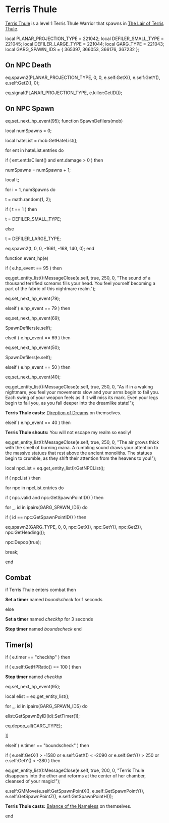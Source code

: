 # Terris Thule



[Terris Thule](/npc/204483) is a level 1 Terris Thule Warrior that spawns in [The Lair of Terris Thule](/zone/221).





local PLANAR_PROJECTION_TYPE = 221042;
local DEFILER_SMALL_TYPE = 221045;
local DEFILER_LARGE_TYPE = 221044;
local GARG_TYPE = 221043;
local GARG_SPAWN_IDS = { 365397, 366053, 366176, 367232 };



## On NPC Death

eq.spawn2(PLANAR_PROJECTION_TYPE, 0, 0, e.self:GetX(), e.self:GetY(), e.self:GetZ(), 0);

eq.signal(PLANAR_PROJECTION_TYPE, e.killer:GetID()); 


## On NPC Spawn

eq.set_next_hp_event(95);
function SpawnDefilers(mob)

local numSpawns = 0;

local hateList = mob:GetHateList();



for ent in hateList.entries do


if ( ent.ent:IsClient() and ent.damage > 0 ) then



numSpawns = numSpawns + 1;



local t;

for i = 1, numSpawns do


t = math.random(1, 2);


if ( t == 1 ) then



t = DEFILER_SMALL_TYPE;


else



t = DEFILER_LARGE_TYPE;






eq.spawn2(t, 0, 0, -1661, -168, 140, 0); 
end

function event_hp(e)


if ( e.hp_event == 95 ) then


eq.get_entity_list():MessageClose(e.self, true, 250, 0, "The sound of a thousand terrified screams fills your head.  You feel yourself becoming a part of the fabric of this nightmare realm.");


eq.set_next_hp_event(79);




elseif ( e.hp_event == 79 ) then


eq.set_next_hp_event(69);


SpawnDefilers(e.self);



elseif ( e.hp_event == 69 ) then


eq.set_next_hp_event(50);


SpawnDefilers(e.self);



elseif ( e.hp_event == 50 ) then


eq.set_next_hp_event(40);


eq.get_entity_list():MessageClose(e.self, true, 250, 0, "As if in a waking nightmare, you feel your movements slow and your arms begin to fail you.  Each swing of your weapon feels as if it will miss its mark.   Even your legs begin to fail you, as you fall deeper into the dreamlike state!");


**Terris Thule casts:** [Direption of Dreams](/spell/3150) on themselves.



elseif ( e.hp_event == 40 ) then


**Terris Thule shouts:** <span class="text-danger">You will not escape my realm so easily!</span>


eq.get_entity_list():MessageClose(e.self, true, 250, 0, "The air grows thick with the smell of burning mana.  A rumbling sound draws your attention to the massive statues that rest above the ancient monoliths.  The statues begin to crumble, as they shift their attention from the heavens to you!");





local npcList = eq.get_entity_list():GetNPCList();





if ( npcList ) then






for npc in npcList.entries do





if ( npc.valid and npc:GetSpawnPointID() ) then










for _, id in ipairs(GARG_SPAWN_IDS) do






if ( id == npc:GetSpawnPointID() ) then







eq.spawn2(GARG_TYPE, 0, 0, npc:GetX(), npc:GetY(), npc:GetZ(), npc:GetHeading());







npc:Depop(true);








break;
















end



## Combat

if  Terris Thule enters combat  then


**Set a timer** named *boundscheck* for 1 seconds

else


**Set a timer** named *checkhp* for 3 seconds


**Stop timer** named *boundscheck*
end



## Timer(s)


if ( e.timer == "checkhp" ) then




if ( e.self:GetHPRatio() == 100 ) then



**Stop timer** named *checkhp*



eq.set_next_hp_event(95);















local elist = eq.get_entity_list();







for _, id in ipairs(GARG_SPAWN_IDS) do




elist:GetSpawnByID(id):SetTimer(1);





eq.depop_all(GARG_TYPE);



]]





elseif ( e.timer == "boundscheck" ) then




if ( e.self:GetX() > -1580 or e.self:GetX() < -2090 or e.self:GetY() > 250 or e.self:GetY() < -280 ) then



eq.get_entity_list():MessageClose(e.self, true, 200, 0, "Terris Thule disappears into the ether and reforms at the center of her chamber, cleansed of your magic!");



e.self:GMMove(e.self:GetSpawnPointX(), e.self:GetSpawnPointY(), e.self:GetSpawnPointZ(), e.self:GetSpawnPointH());



**Terris Thule casts:** [Balance of the Nameless](/spell/3230) on themselves.

end
